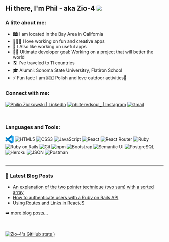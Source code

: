 ## Hi there, I'm Phil - aka Zio-4 <img src="https://raw.githubusercontent.com/MartinHeinz/MartinHeinz/master/wave.gif" width="30px">


### A litte about me:

- 🏙️ I am located in the Bay Area in California
- 🧑🏻‍🎨 I love working on fun and creative apps
- 🦿 I Also like working on useful apps
- 👨‍💻 Ultimate developer goal: Working on a project that will better the world
- 🌎 I've traveled to 11 countries
- 🎓 Alumni: Sonoma State Universitry, Flatiron School
- ⚡ Fun fact: I am 🇵🇱 Polish and love outdoor activities🌲

### Connect with me:

[<img align="center" alt="Philip Ziolkowski | LinkedIn" src="https://img.shields.io/badge/LinkedIn-0077B5?style=for-the-badge&logo=linkedin&logoColor=white" style="max-width: 100%" />][linkedin]
[<img align="center" alt="philteredsoul_ | Instagram" src="https://img.shields.io/badge/Instagram-E4405F?style=for-the-badge&logo=instagram&logoColor=white" />][instagram]
[<img align="center" alt="Gmail" src="https://img.shields.io/badge/Gmail-D14836?style=for-the-badge&logo=gmail&logoColor=white">](mailto:philipz4848@gmail.com)

<br />

### Languages and Tools:
<img align="center" alt="Visual Studio Code" width="26px" src="https://raw.githubusercontent.com/github/explore/80688e429a7d4ef2fca1e82350fe8e3517d3494d/topics/visual-studio-code/visual-studio-code.png" />
<img align="center" alt="HTML5" src="https://img.shields.io/badge/HTML5-E34F26?style=for-the-badge&logo=html5&logoColor=white" />
<img align="center" alt="CSS3" src="https://img.shields.io/badge/CSS3-1572B6?style=for-the-badge&logo=css3&logoColor=white" />
<img align="center" alt="JavaScript" src="https://img.shields.io/badge/JavaScript-323330?style=for-the-badge&logo=javascript&logoColor=F7DF1E" />
<img align="center" alt="React" src="https://img.shields.io/badge/React-20232A?style=for-the-badge&logo=react&logoColor=61DAFB" />
<img align="center" alt="React Router" src="https://img.shields.io/badge/React_Router-CA4245?style=for-the-badge&logo=react-router&logoColor=white">
<img align="center" alt="Ruby" src="https://img.shields.io/badge/Ruby-CC342D?style=for-the-badge&logo=ruby&logoColor=white">
<img align="center" alt="Ruby on Rails" src="https://img.shields.io/badge/Ruby_on_Rails-CC0000?style=for-the-badge&logo=ruby-on-rails&logoColor=white">
<img align="center" alt="Git"  src="https://img.shields.io/badge/Git-F05032?style=for-the-badge&logo=git&logoColor=white" />
<img align="center" alt="npm" src="https://img.shields.io/badge/npm-CB3837?style=for-the-badge&logo=npm&logoColor=white">
<img align="center" alt="Bootstrap" src="https://img.shields.io/badge/Bootstrap-563D7C?style=for-the-badge&logo=bootstrap&logoColor=white">
<img align="center" alt="Semantic UI" src="https://camo.githubusercontent.com/4f48a30113b19a8aad382b07da195293fab2c32553fdc26e4fd0e7d220877570/68747470733a2f2f696d672e736869656c64732e696f2f62616467652f53656d616e74696355492d3532663363663f7374796c653d666c6174266c6f676f3d73656d616e74696375697265616374">
<img align="center" alt="PostgreSQL" src="https://img.shields.io/badge/PostgreSQL-316192?style=for-the-badge&logo=postgresql&logoColor=white">
<img align="center" alt="Heroku" src="https://img.shields.io/badge/Heroku-430098?style=for-the-badge&logo=heroku&logoColor=white">
<img align="center" alt="JSON" src="https://img.shields.io/badge/json-5E5C5C?style=for-the-badge&logo=json&logoColor=white" >
<img align="center" alt="Postman" src="https://img.shields.io/badge/Postman-FF6C37?style=for-the-badge&logo=Postman&logoColor=white">


<br />
<br />

---

### 📕 Latest Blog Posts

<!-- BLOG-POST-LIST:START -->
- [An explanation of the two pointer technique (two sum) with a sorted array](https://philipz4848.medium.com/an-explanation-of-the-two-pointer-technique-two-sum-with-a-sorted-array-f766a3c2f4c3)
- [How to authenticate users with a Ruby on Rails API](https://philipz4848.medium.com/how-to-authenticate-users-with-a-ruby-on-rails-api-221a363b2a13)
- [Using Routes and Links in ReactJS](https://philipz4848.medium.com/using-routes-and-links-in-reactjs-f0a504010b19)
<!-- BLOG-POST-LIST:END -->

➡️ [more blog posts...](https://philipz4848.medium.com/)

<br />

[![Zio-4's GitHub stats](https://github-readme-stats.vercel.app/api?username=Zio-4&show_icons=true&theme=radical)
)](https://github.com/Zio-4/github-readme-stats)

[instagram]: https://instagram.com/philteredsoul_/
[linkedin]: https://linkedin.com/in/philipziolkowski
